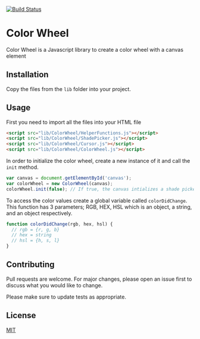 [![Build Status](https://travis-ci.com/soren1146/ColorWheel.svg?token=cCfBsyzDp3fa7FeSBA8M&branch=master)](https://travis-ci.com/soren1146/ColorWheel)

# Color Wheel
Color Wheel is a Javascript library to create a color wheel with a canvas element

## Installation
Copy the files from the `lib` folder into your project.

## Usage
First you need to import all the files into your HTML file
```html
<script src="lib/ColorWheel/HelperFunctions.js"></script>
<script src="lib/ColorWheel/ShadePicker.js"></script>
<script src="lib/ColorWheel/Cursor.js"></script>
<script src="lib/ColorWheel/ColorWheel.js"></script>
```
In order to initialize the color wheel, create a new instance of it and call the `init` method.
```javascript
var canvas = document.getElementById('canvas');
var colorWheel = new ColorWheel(canvas);
colorWheel.init(false); // If true, the canvas intializes a shade picker
```
To access the color values create a global variable called `colorDidChange`. This function has 3 parameters; RGB, HEX, HSL which is an object, a string, and an object respectively.
```javascript
function colorDidChange(rgb, hex, hsl) {
  // rgb = {r, g, b}
  // hex = string
  // hsl = {h, s, l}
}
```

## Contributing
Pull requests are welcome. For major changes, please open an issue first to discuss what you would like to change.

Please make sure to update tests as appropriate.

## License
[MIT](LICENSE)
